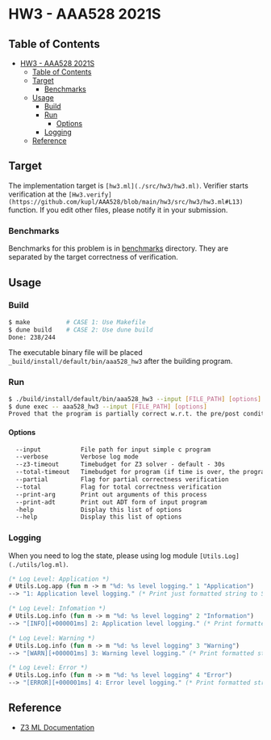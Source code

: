 # HW3 - AAA528 2021S

## Table of Contents

- [HW3 - AAA528 2021S](#hw3---aaa528-2021s)
  - [Table of Contents](#table-of-contents)
  - [Target](#target)
    - [Benchmarks](#benchmarks)
  - [Usage](#usage)
    - [Build](#build)
    - [Run](#run)
      - [Options](#options)
    - [Logging](#logging)
  - [Reference](#reference)

## Target

The implementation target is `[hw3.ml](./src/hw3/hw3.ml)`.
Verifier starts verification at the `[Hw3.verify](https://github.com/kupl/AAA528/blob/main/hw3/src/hw3/hw3.ml#L13)` function.
If you edit other files, please notify it in your submission.

### Benchmarks

Benchmarks for this problem is in [benchmarks](./benchmarks) directory.
They are separated by the target correctness of verification.

## Usage

### Build

```bash
$ make          # CASE 1: Use Makefile
$ dune build    # CASE 2: Use dune build
Done: 238/244
```

The executable binary file will be placed `_build/install/default/bin/aaa528_hw3` after the building program.

### Run

```bash
$ ./build/install/default/bin/aaa528_hw3 --input [FILE_PATH] [options]  # CASE 1: Execute binary file
$ dune exec -- aaa528_hw3 --input [FILE_PATH] [options]                 # CASE 2: Use dune execution
Proved that the program is partially correct w.r.t. the pre/post conditions.
```

#### Options

```txt
  --input           File path for input simple c program
  --verbose         Verbose log mode
  --z3-timeout      Timebudget for Z3 solver - default - 30s
  --total-timeout   Timebudget for program (if time is over, the program will be halt) - default: 180s
  --partial         Flag for partial correctness verification
  --total           Flag for total correctness verification
  --print-arg       Print out arguments of this process
  --print-adt       Print out ADT form of input program
  -help             Display this list of options
  --help            Display this list of options
```

### Logging

When you need to log the state, please using log module `[Utils.Log](./utils/log.ml)`.

``` ocaml
(* Log Level: Application *)
# Utils.Log.app (fun m -> m "%d: %s level logging." 1 "Application")
--> "1: Application level logging." (* Print just formatted string to STDOUT *)

(* Log Level: Infomation *)
# Utils.Log.info (fun m -> m "%d: %s level logging" 2 "Information")
--> "[INFO][+000001ms] 2: Application level logging." (* Print formatted string with tag to STDERR when verbose module *)

(* Log Level: Warning *)
# Utils.Log.info (fun m -> m "%d: %s level logging" 3 "Warning")
--> "[WARN][+000001ms] 3: Warning level logging." (* Print formatted string with tag to STDERR *)

(* Log Level: Error *)
# Utils.Log.info (fun m -> m "%d: %s level logging" 4 "Error")
--> "[ERROR][+000001ms] 4: Error level logging." (* Print formatted string with tag to STDERR *)
```

## Reference

- [Z3 ML Documentation](https://z3prover.github.io/api/html/ml/Z3.html)
